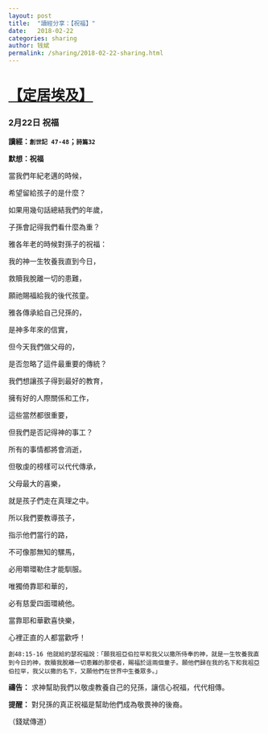 ```yaml
---
layout: post
title:  "讀經分享：【祝福】"
date:   2018-02-22
categories: sharing
author: 钱斌
permalink: /sharing/2018-02-22-sharing.html
---
```


[【定居埃及】](/daily/2018-02-22-daily.html)
===========

### 2月22日 祝福

**讀經：`創世記 47-48`；`詩篇32`**

**默想：祝福**

當我們年紀老邁的時候，

希望留給孩子的是什麼？

如果用幾句話總結我們的年歲，

子孫會記得我們看什麼為重？

雅各年老的時候對孫子的祝福：

我的神一生牧養我直到今日，

救贖我脫離一切的患難，

願祂賜福給我的後代孩童。

雅各傳承給自己兒孫的，

是神多年來的信實，

但今天我們做父母的，

是否忽略了這件最重要的傳統？

我們想讓孩子得到最好的教育，

擁有好的人際關係和工作，

這些當然都很重要，

但我們是否記得神的事工？

所有的事情都將會消逝，

但敬虔的榜樣可以代代傳承，

父母最大的喜樂，

就是孩子們走在真理之中。

所以我們要教導孩子，

指示他們當行的路，

不可像那無知的騾馬，

必用嚼環勒住才能馴服。

唯獨倚靠耶和華的，

必有慈愛四面環繞他。

當靠耶和華歡喜快樂，

心裡正直的人都當歡呼！

`創48:15-16 他就給約瑟祝福說：「願我祖亞伯拉罕和我父以撒所侍奉的神，就是一生牧養我直到今日的神，救贖我脫離一切患難的那使者，賜福於這兩個童子。願他們歸在我的名下和我祖亞伯拉罕，我父以撒的名下，又願他們在世界中生養眾多。」`

**禱告：**
求神幫助我們以敬虔教養自己的兒孫，讓信心祝福，代代相傳。

**提醒：**
對兒孫的真正祝福是幫助他們成為敬畏神的後裔。


（錢斌傳道）
